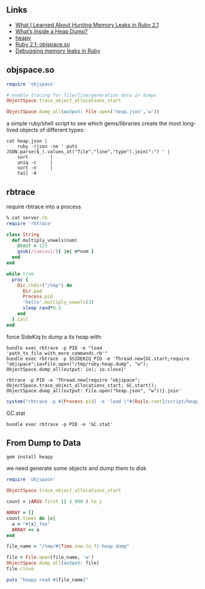Links
---
- [What I Learned About Hunting Memory Leaks in Ruby 2.1](http://blog.skylight.io/hunting-for-leaks-in-ruby/)
- [What’s Inside a Heap Dump?](https://blog.codeship.com/the-definitive-guide-to-ruby-heap-dumps-part-i/)
- [heapy](https://github.com/schneems/heapy)
- [Ruby 2.1: objspace.so](http://tmm1.net/ruby21-objspace/)
- [Debugging memory leaks in Ruby](https://samsaffron.com/archive/2015/03/31/debugging-memory-leaks-in-ruby)


objspace.so
---
```ruby
require 'objspace'

# enable tracing for file/line/generation data in dumps
ObjectSpace.trace_object_allocations_start

ObjectSpace.dump_all(output: File.open('heap.json','w'))
```

a simple ruby/shell script to see which gems/libraries create the most long-lived objects of different types:
```shell
cat heap.json |
    ruby -rjson -ne ' puts JSON.parse($_).values_at("file","line","type").join(":") ' |
    sort        |
    uniq -c     |
    sort -n     |
    tail -4
```

rbtrace
---
require rbtrace into a process
```ruby
% cat server.rb
require 'rbtrace'

class String
  def multiply_vowels(num)
    @test = 123
    gsub(/[aeiou]/){ |m| m*num }
  end
end

while true
  proc {
    Dir.chdir("/tmp") do
      Dir.pwd
      Process.pid
      'hello'.multiply_vowels(3)
      sleep rand*0.5
    end
  }.call
end
```
force SideKiq to dump a its heap with:
```shell
bundle exec rbtrace -p PID -e "load 'path_to_file_with_more_commands.rb'"
bundle exec rbtrace -p $SIDEKIQ_PID -e 'Thread.new{GC.start;require "objspace";io=File.open("/tmp/ruby-heap.dump", "w"); ObjectSpace.dump_all(output: io); io.close}'
```

```shell
rbtrace -p PID -e 'Thread.new{require "objspace"; ObjectSpace.trace_object_allocations_start; GC.start(); ObjectSpace.dump_all(output: File.open("heap.json", "w"))}.join'  
```

```ruby
system("rbtrace -p #{Process.pid} -e 'load \"#{Rails.root}/script/heap_dump.rb\"'").  
```

GC.stat
```shell
bundle exec rbtrace -p PID -e 'GC.stat'
```

From Dump to Data
---
```shell
gem install heapy
```
we need generate some objects and dump them to disk
```ruby
require 'objspace'

ObjectSpace.trace_object_allocations_start

count = (ARGV.first || 5_000 ).to_i

ARRAY = []
count.times do |x|
  a = "#{x}_foo"
  ARRAY << a
end

file_name = "/tmp/#{Time.now.to_f}-heap.dump"

file = File.open(file_name, 'w')
ObjectSpace.dump_all(output: file)
file.close

puts "heapy read #{file_name}"
```
